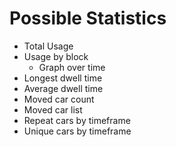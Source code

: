 # Possible Statistics

- Total Usage
- Usage by block
  - Graph over time
- Longest dwell time
- Average dwell time
- Moved car count
- Moved car list
- Repeat cars by timeframe
- Unique cars by timeframe